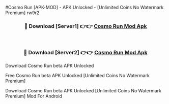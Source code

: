 #Cosmo Run [APK-MOD] - APK Unlocked - [Unlimited Coins No Watermark Premium] rw9r2



<div align="center">

<h3>🔴 Download [Server1] 👉👉 <a href="https://momento.my/?title=Cosmo_Run">Cosmo Run Mod Apk</a></h3><br>

<h3>🔴 Download [Server2] 👉👉 <a href="https://momento.my/?title=Cosmo_Run">Cosmo Run Mod Apk</a></h3>
</div>



Download Cosmo Run beta APK Unlocked

Free Cosmo Run beta APK Unlocked [Unlimited Coins No Watermark Premium]

Download Cosmo Run beta APK Unlocked [Unlimited Coins No Watermark Premium] Mod For Android
